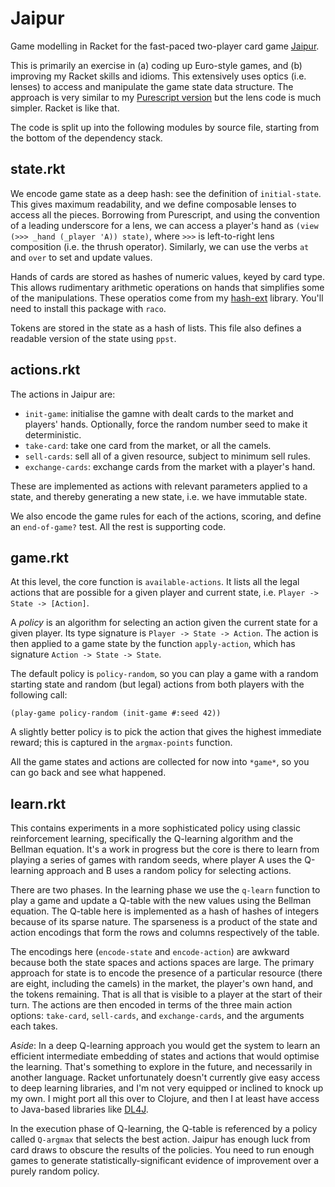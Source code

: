 # Jaipur

Game modelling in Racket for the fast-paced two-player card game
[Jaipur](https://boardgamegeek.com/boardgame/54043/jaipur).

This is primarily an exercise in (a) coding up Euro-style games, and (b)
improving my Racket skills and idioms. This extensively uses optics
(i.e. lenses) to access and manipulate the game state data structure.
The approach is very similar to my [Purescript
version](https://github.com/alphajuliet/jaipur) but the lens code is
much simpler. Racket is like that.

The code is split up into the following modules by source file, starting
from the bottom of the dependency stack.

## state.rkt
 
We encode game state as a deep hash: see the definition of
`initial-state`. This gives maximum readability, and we define
composable lenses to access all the pieces. Borrowing from Purescript,
and using the convention of a leading underscore for a lens, we can
access a player's hand as `(view (>>> _hand (_player 'A)) state)`, where
`>>>` is left-to-right lens composition (i.e. the thrush operator).
Similarly, we can use the verbs `at` and `over` to set and update
values.

Hands of cards are stored as hashes of numeric values, keyed by card
type. This allows rudimentary arithmetic operations on hands that
simplifies some of the manipulations. These operatios come from my
[hash-ext](https://github.com/alphajuliet/hash-ext) library. You'll need
to install this package with `raco`.

Tokens are stored in the state as a hash of lists. This file also
defines a readable version of the state using `ppst`.

## actions.rkt
 
The actions in Jaipur are:

* `init-game`: initialise the gamne with dealt cards to the market and
players' hands. Optionally, force the random number seed to make it
deterministic. 
* `take-card`: take one card from the market, or all the
camels. 
* `sell-cards`: sell all of a given resource, subject to minimum
sell rules. 
* `exchange-cards`: exchange cards from the market with a
player's hand.

These are implemented as actions with relevant parameters applied to a
state, and thereby generating a new state, i.e. we have immutable state.

We also encode the game rules for each of the actions, scoring, and
define an `end-of-game?` test. All the rest is supporting code.

## game.rkt
 
At this level, the core function is `available-actions`. It lists all
the legal actions that are possible for a given player and current
state, i.e. `Player -> State -> [Action]`.

A *policy* is an algorithm for selecting an action  given the current
state for a given player. Its type signature is `Player -> State ->
Action`. The action is then applied to a game state by the function
`apply-action`, which has signature `Action -> State -> State`.

The default policy is `policy-random`, so you can play a game with a
random starting state and random (but legal) actions from both players
with the following call:

``` 
(play-game policy-random (init-game #:seed 42)) 
```

A slightly better policy is to pick the action that gives the highest
immediate reward; this is captured in the `argmax-points` function.

All the game states and actions are collected for now into `*game*`, so
you can go back and see what happened.


## learn.rkt
 
This contains experiments in a more sophisticated policy using classic
reinforcement learning, specifically the Q-learning algorithm and the
Bellman equation. It's a work in progress but the core is there to learn
from playing a series of games with random seeds, where player A uses
the Q-learning approach and B uses a random policy for selecting
actions.

There are two phases. In the learning phase we use the `q-learn`
function to play a game and update a Q-table with the new values using
the Bellman equation. The Q-table here is implemented as a hash of
hashes of integers because of its sparse nature. The sparseness is a
product of the state and action encodings that form the rows and columns
respectively of the table.

The encodings here (`encode-state` and `encode-action`) are awkward
because both the state spaces and actions spaces are large. The primary
approach for state is to encode the presence of a particular resource
(there are eight, including the camels) in the market, the player's own
hand, and the tokens remaining. That is all that is visible to a player
at the start of their turn. The actions are then encoded in terms of the
three main action options: `take-card`, `sell-cards`, and `exchange-cards`,
and the arguments each takes.

*Aside*: In a deep Q-learning approach you would get the system to learn
an efficient intermediate embedding of states and actions that would
optimise the learning. That's something to explore in the future, and
necessarily in another language. Racket unfortunately doesn't currently
give easy access to deep learning libraries, and I'm not very equipped
or inclined to knock up my own. I might port all this over to Clojure,
and then I at least have access to Java-based libraries like [DL4J](http://deeplearning4j.org/).

In the execution phase of Q-learning, the Q-table is referenced by a
policy called `Q-argmax` that selects the best action. Jaipur has enough
luck from card draws to obscure the results of the policies. You need to run enough games to generate statistically-significant evidence of improvement over a purely random policy.


